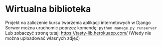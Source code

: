 # Wirtualna biblioteka
Projekt na zaliczenie kursu tworzenia aplikacji internetowych w Django  
Serwer można uruchomić poprzez komendę: ```python manage.py runserver```  
Lub zobaczyć stronę tutaj: https://tasty-lib.herokuapp.com/ (Wtedy nie można uploadować własnych zdjęć)